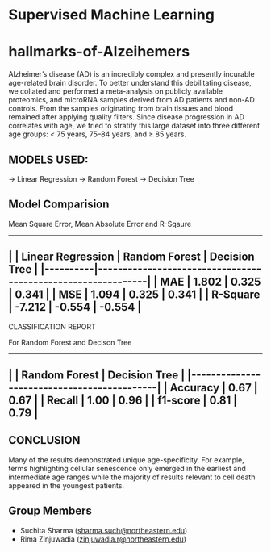 # Supervised Machine Learning
# hallmarks-of-Alzeihemers

Alzheimer’s disease (AD) is an incredibly complex and presently incurable age-related brain disorder. To better understand this debilitating disease, we collated and performed a meta-analysis on publicly available proteomics, and microRNA samples derived from AD patients and non-AD controls. From the samples originating from brain tissues and blood remained after applying quality filters. Since disease progression in AD correlates with age, we tried to stratify this large dataset into three different age groups: < 75 years, 75–84 years, and ≥ 85 years.

## MODELS USED:
-> Linear Regression
-> Random Forest
-> Decision Tree

## Model Comparision

Mean Square Error, Mean Absolute Error and R-Sqaure

 -----------------------------------------------------------------------
|          |  Linear Regression   |   Random Forest   |  Decision Tree   |
|----------|-------------------------------------------------------------|
| MAE      |      1.802           |     0.325         |   0.341          |
| MSE      |      1.094           |     0.325         |   0.341          |
| R-Square |     -7.212           |    -0.554         |  -0.554          |
 -----------------------------------------------------------------------

CLASSIFICATION REPORT

For Random Forest and Decison Tree

 --------------------------------------------
|          |  Random Forest |  Decision Tree |
|--------------------------------------------|
| Accuracy |    0.67        |    0.67        |
| Recall   |    1.00        |    0.96        |
| f1-score |    0.81        |    0.79        |
 --------------------------------------------


## CONCLUSION
Many of the results demonstrated unique age-specificity. For example, terms highlighting cellular senescence only emerged in the earliest and intermediate age ranges while the majority of results relevant to cell death appeared in the youngest patients.

## Group Members
- Suchita Sharma (sharma.such@northeastern.edu)
- Rima Zinjuwadia (zinjuwadia.r@northeastern.edu)
